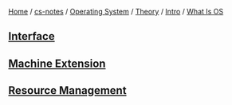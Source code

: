 [Home](https://mengxianbin.github.io) /
[cs-notes](https://mengxianbin.github.io/cs-notes/site) /
[Operating System](https://mengxianbin.github.io/cs-notes/site/Operating%20System) /
[Theory](https://mengxianbin.github.io/cs-notes/site/Operating%20System/Theory) /
[Intro](https://mengxianbin.github.io/cs-notes/site/Operating%20System/Theory/Intro) /
[What Is OS](https://mengxianbin.github.io/cs-notes/site/Operating%20System/Theory/Intro/What%20Is%20OS)

## [Interface](https://mengxianbin.github.io/cs-notes/site/Operating%20System/Theory/Intro/What%20Is%20OS/Interface)

## [Machine Extension](https://mengxianbin.github.io/cs-notes/site/Operating%20System/Theory/Intro/What%20Is%20OS/Machine%20Extension)

## [Resource Management](https://mengxianbin.github.io/cs-notes/site/Operating%20System/Theory/Intro/What%20Is%20OS/Resource%20Management)
